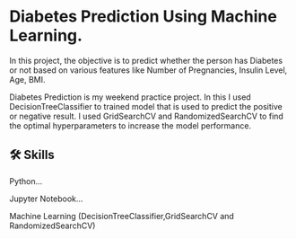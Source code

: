 
# Diabetes Prediction Using Machine Learning.

In this project, the objective is to predict whether the person has Diabetes or not based on various features like Number of Pregnancies, Insulin Level, Age, BMI.

Diabetes Prediction is my weekend practice project. In this I used DecisionTreeClassifier  to trained model that is used to predict the positive or negative result. I used GridSearchCV and RandomizedSearchCV to find the optimal hyperparameters to increase the model performance.


## 🛠 Skills
Python...

Jupyter Notebook...

Machine Learning (DecisionTreeClassifier,GridSearchCV and RandomizedSearchCV)